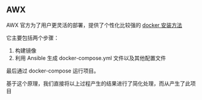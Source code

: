 ## AWX

AWX 官方为了用户更灵活的部署，提供了个性化比较强的 [docker 安装方法](https://github.com/ansible/awx/blob/devel/tools/docker-compose)  

它主要包括两个步骤：

1. 构建镜像
2. 利用 Ansible 生成 docker-compose.yml 文件以及其他配置文件

最后通过 docker-compose 运行项目。

基于这个原理，我们直接将以上过程产生的结果进行了简化处理，而从产生了此项目
